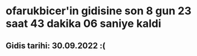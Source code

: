 # ofarukbicer'in gidisine son 8 gun 23 saat 43 dakika 06 saniye kaldi

## Gidis tarihi: 30.09.2022 :(